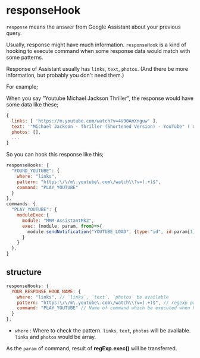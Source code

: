 # responseHook

`response` means the answer from Google Assistant about your previous query.

Usually, response might have much information. `responseHook` is a kind of hooking to execute command when some response data would match with some patterns.

Response of Assistant usually has `links`, `text`, `photos`. (And there be more information, but probably you don't need them.)

For example;

When you say "Youtube Michael Jackson Thriller", the response would have some data like these;
```js
{
  links: [ 'https://m.youtube.com/watch?v=4V90AmXnguw' ],
  text: '"Michael Jackson - Thriller (Shortened Version) - YouTube" ( m.youtube.com - https://m.youtube.com/watch?v=4V90AmXnguw )',
  photos: [],
  ...
}
```

So you can hook this response like this;
```js
responseHooks: {
  "FOUND_YOUTUBE": {
    where: "links",
    pattern: "https:\/\/m\.youtube\.com\/watch\\?v=(.+)$",
    command: "PLAY_YOUTUBE"
  }
},
commands: {
  "PLAY_YOUTUBE": {
    moduleExec:{
      module: "MMM-AssistantMk2",
      exec: (module, param, from)=>{
        module.sendNotification("YOUTUBE_LOAD", {type:"id", id:param[1]}) // MMM-Youtube is needed to work this.
      }
    }
  },
}
```

## structure
```js
responseHooks: {
  YOUR_RESPONSE_HOOK_NAME: {
    where: "links", // `links`, `text`, `photos` be available
    pattern: "https:\/\/m\.youtube\.com\/watch\\?v=(.+)$", // regexp pattern string to catch
    command: "PLAY_YOUTUBE" // Name of command which be executed when hooked.
  }
},

```
- `where` : Where to check the pattern. `links`, `text`, `photos` will be available. `links` and `photos` would be array.  

As the `param` of command, result of **regExp.exec()** will be transferred.
 
